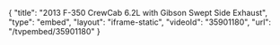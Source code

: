 {
    "title": "2013 F-350 CrewCab 6.2L with Gibson Swept Side Exhaust",
    "type": "embed",
    "layout": "iframe-static",
    "videoId": "35901180",
    "url": "\/tvpembed\/35901180"
}